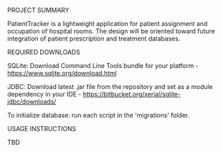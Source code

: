 PROJECT SUMMARY

PatientTracker is a lightweight application for patient assignment and occupation of hospital rooms.  The design will be oriented toward future integration of patient prescription and treatment databases.


REQUIRED DOWNLOADS

SQLite: Download Command Line Tools bundle for your platform - https://www.sqlite.org/download.html

JDBC: Download latest .jar file from the repository and set as a module dependency in your IDE - https://bitbucket.org/xerial/sqlite-jdbc/downloads/

To initialize database: run each script in the 'migrations' folder.


USAGE INSTRUCTIONS

TBD
